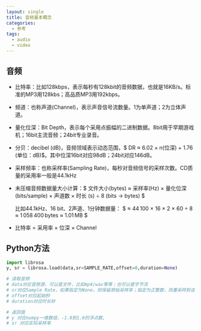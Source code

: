 ```yaml
---
layout: single
title: 音频基本概念
categories:
  - 参考
tags:
  - audio
  - video
---
```




## 音频

* 比特率：比如128kbps，表示每秒有128kbit的音频数据，也就是16KB/s。标准的MP3用128kbs；高品质MP3用192kbps。

* 频道：也称声道(Channel)，表示声音信号流数量。1为单声道；2为立体声道。
* 量化位深：Bit Depth，表示每个采用点振幅的二进制数据。8bit用于早期游戏机；16bit主流音频；24bit专业录音。
* 分贝：decibel (dB)，音频领域表示动态范围，$ DR ≈ 6.02 × n(位深) + 1.76  (单位：dB)$。其中位深16bit对应98dB；24bit对应146dB。

* 采样频率：也称采样率(Sampling Rate)，每秒对音频信号的采样次数。CD质量的采用率一般是44.1kHz

* 未压缩音频数据量大小计算：$ 文件大小(bytes) ≈ 采样率(Hz) × 量化位深 (bits/sample) × 声道数 × 时长 (s) ÷ 8 (bits → bytes) $

  比如44.1kHz、16 bit、2声道、1分钟数据量： $ ≈ 44 100 × 16 × 2 × 60 ÷ 8
  ≈ 1 058 400 bytes ≈ 1.01 MB $

* 比特率 = 采用率 × 位深 × Channel



## Python方法

```python
import librosa
y, sr = librosa.load(data,sr=SAMPLE_RATE,offset=0,duration=None)

# 读取音频
# data对应音频源，可以是文件，比如mp4/wav等等；也可以是字节流
# sr对应Sample Rate，如果指定为None，则保留原始采样率；指定为正整数，则重采样到该频率
# offset对应起始秒
# duration对应时长秒

# 返回值
# y 对应numpy一维数组，-1.0到1.0的浮点数,
# sr 对应实际采样率
```

